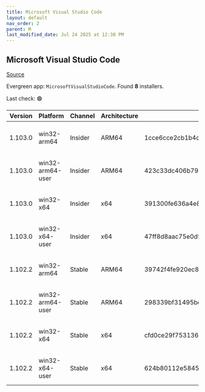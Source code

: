 ```yaml
---
title: Microsoft Visual Studio Code
layout: default
nav_order: 2
parent: M
last_modified_date: Jul 24 2025 at 12:30 PM
---
```


## Microsoft Visual Studio Code

[Source](https://code.visualstudio.com)

Evergreen app: `MicrosoftVisualStudioCode`. Found **8** installers.

Last check: 🟢

| Version | Platform         | Channel | Architecture | Sha256                                                           | URI                                                                                                                                                                                                                                                                                                              |
| ------- | ---------------- | ------- | ------------ | ---------------------------------------------------------------- | ---------------------------------------------------------------------------------------------------------------------------------------------------------------------------------------------------------------------------------------------------------------------------------------------------------------- |
| 1.103.0 | win32-arm64      | Insider | ARM64        | 1cce6cce2cb1b4dd32796d861cf99c036ef51d6302aa1aacd8c47040bb342864 | [https://vscode.download.prss.microsoft.com/dbazure/download/insider/d7ac7f7c61a2cc07dd8adc4a7146023131314d9a/VSCodeSetup-arm64-1.103.0-insider.exe](https://vscode.download.prss.microsoft.com/dbazure/download/insider/d7ac7f7c61a2cc07dd8adc4a7146023131314d9a/VSCodeSetup-arm64-1.103.0-insider.exe)         |
| 1.103.0 | win32-arm64-user | Insider | ARM64        | 423c33dc406b79793d0e0d549cddd06a48079365a4ab5dd33cd524e9e1978e63 | [https://vscode.download.prss.microsoft.com/dbazure/download/insider/d7ac7f7c61a2cc07dd8adc4a7146023131314d9a/VSCodeUserSetup-arm64-1.103.0-insider.exe](https://vscode.download.prss.microsoft.com/dbazure/download/insider/d7ac7f7c61a2cc07dd8adc4a7146023131314d9a/VSCodeUserSetup-arm64-1.103.0-insider.exe) |
| 1.103.0 | win32-x64        | Insider | x64          | 391300fe636a4e8354cab4ceed41fd2e29b9788f856df36c73b2839bbf00d2ed | [https://vscode.download.prss.microsoft.com/dbazure/download/insider/d7ac7f7c61a2cc07dd8adc4a7146023131314d9a/VSCodeSetup-x64-1.103.0-insider.exe](https://vscode.download.prss.microsoft.com/dbazure/download/insider/d7ac7f7c61a2cc07dd8adc4a7146023131314d9a/VSCodeSetup-x64-1.103.0-insider.exe)             |
| 1.103.0 | win32-x64-user   | Insider | x64          | 47ff8d8aac75e0d5e50b7b29092ff0fbd8f7fb031b2d9a689c13b7df78d5a977 | [https://vscode.download.prss.microsoft.com/dbazure/download/insider/d7ac7f7c61a2cc07dd8adc4a7146023131314d9a/VSCodeUserSetup-x64-1.103.0-insider.exe](https://vscode.download.prss.microsoft.com/dbazure/download/insider/d7ac7f7c61a2cc07dd8adc4a7146023131314d9a/VSCodeUserSetup-x64-1.103.0-insider.exe)     |
| 1.102.2 | win32-arm64      | Stable  | ARM64        | 39742f4fe920ec8f1420f4271ba4652cf737e9a836c10fdb8afd671e03e36112 | [https://vscode.download.prss.microsoft.com/dbazure/download/stable/c306e94f98122556ca081f527b466015e1bc37b0/VSCodeSetup-arm64-1.102.2.exe](https://vscode.download.prss.microsoft.com/dbazure/download/stable/c306e94f98122556ca081f527b466015e1bc37b0/VSCodeSetup-arm64-1.102.2.exe)                           |
| 1.102.2 | win32-arm64-user | Stable  | ARM64        | 298339bf31495bdf0c71a2d98b05898194d3d887ffca474d9e0c5b557c078b30 | [https://vscode.download.prss.microsoft.com/dbazure/download/stable/c306e94f98122556ca081f527b466015e1bc37b0/VSCodeUserSetup-arm64-1.102.2.exe](https://vscode.download.prss.microsoft.com/dbazure/download/stable/c306e94f98122556ca081f527b466015e1bc37b0/VSCodeUserSetup-arm64-1.102.2.exe)                   |
| 1.102.2 | win32-x64        | Stable  | x64          | cfd0ce29f75313601ae5cd905c7cd12e4b2b759badfc2c1c9ec1691fa82a2060 | [https://vscode.download.prss.microsoft.com/dbazure/download/stable/c306e94f98122556ca081f527b466015e1bc37b0/VSCodeSetup-x64-1.102.2.exe](https://vscode.download.prss.microsoft.com/dbazure/download/stable/c306e94f98122556ca081f527b466015e1bc37b0/VSCodeSetup-x64-1.102.2.exe)                               |
| 1.102.2 | win32-x64-user   | Stable  | x64          | 624b80112e58453b64065d7bc02205c77d87b091bdb9369cba0c0b51879a62e4 | [https://vscode.download.prss.microsoft.com/dbazure/download/stable/c306e94f98122556ca081f527b466015e1bc37b0/VSCodeUserSetup-x64-1.102.2.exe](https://vscode.download.prss.microsoft.com/dbazure/download/stable/c306e94f98122556ca081f527b466015e1bc37b0/VSCodeUserSetup-x64-1.102.2.exe)                       |
